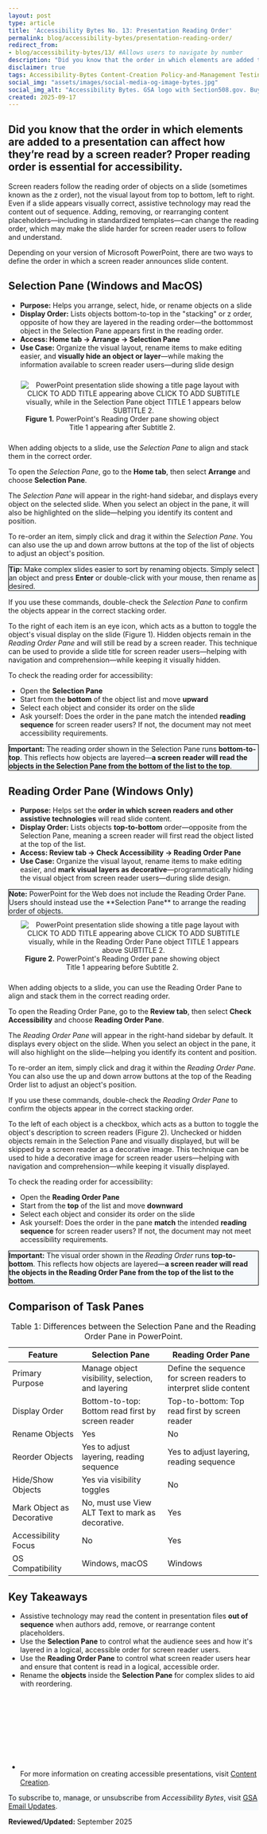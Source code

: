 ```yaml
---
layout: post
type: article
title: 'Accessibility Bytes No. 13: Presentation Reading Order'
permalink: blog/accessibility-bytes/presentation-reading-order/
redirect_from:
- blog/accessibility-bytes/13/ #Allows users to navigate by number
description: "Did you know that the order in which elements are added to a presentation can affect how they’re read by a screen reader? Proper reading order is essential for accessibility."
disclaimer: true
tags: Accessibility-Bytes Content-Creation Policy-and-Management Testing #choose one or more (space separated): Accessibility-Bytes Acquisition Content-Creation Design-and-Develop Events Policy-and-Management Testing
social_img: "assets/images/social-media-og-image-bytes.jpg"
social_img_alt: "Accessibility Bytes. GSA logo with Section508.gov. Buy. Build. Be Accessible."
created: 2025-09-17
---
```

<h2 style="line-height:1.2;">Did you know that the order in which elements are added to a presentation can affect how they’re read by a screen reader? Proper reading order is essential for accessibility.</h2>

Screen readers follow the reading order of objects on a slide (sometimes known as the z order), not the visual layout from top to bottom, left to right. Even if a slide appears visually correct, assistive technology may read the content out of sequence. Adding, removing, or rearranging content placeholders&mdash;including in standardized templates&mdash;can change the reading order, which may make the slide harder for screen reader users to follow and understand.

Depending on your version of Microsoft PowerPoint, there are two ways to define the order in which a screen reader announces slide content.

## Selection Pane (Windows and MacOS)
* **Purpose:** Helps you arrange, select, hide, or rename objects on a slide
* **Display Order:** Lists objects bottom-to-top in the "stacking" or z order, opposite of how they are layered in the reading order&mdash;the bottommost object in the Selection Pane appears first in the reading order.
* **Access: Home tab <span role="img" aria-label="Arrow pointing left">&rarr;</span> Arrange <span role="img" aria-label="Arrow pointing left">&rarr;</span> Selection Pane**
* **Use Case:** Organize the visual layout, rename items to make editing easier, and **visually hide an object or layer**&mdash;while making the information available to screen reader users&mdash;during slide design

<div class="tablet:grid-col" style="margin: auto; max-width: 90%; text-align: center; padding: 10px 0px">
   <div class="margin-top-1"><img src="{{site.baseurl}}/assets/images/byte-13-figure-1.jpg" alt="PowerPoint presentation slide showing a title page layout with CLICK TO ADD TITLE appearing above CLICK TO ADD SUBTITLE visually, while in the Selection Pane  object TITLE 1 appears below SUBTITLE 2." aria-describedby="figure-1" class="border-2px border-base-light shadow-2 padding-1">
   </div>
   <div class="font-mono-3xs margin-x-auto auto" style="max-width: 90%; text-align: center;"><span id="figure-1"><strong>Figure 1.</strong> PowerPoint's Reading Order pane showing object Title 1 appearing after Subtitle 2.</span>
   </div>
</div>

When adding objects to a slide, use the *Selection Pane* to align and stack them in the correct order.

To open the *Selection Pane*, go to the **Home tab**, then select **Arrange** and choose **Selection Pane**.

The *Selection Pane* will appear in the right-hand sidebar, and displays every object on the selected slide. When you select an object in the pane, it will also be highlighted on the slide&mdash;helping you identify its content and position.

To re-order an item, simply click and drag it within the *Selection Pane*. You can also use the up and down arrow buttons at the top of the list of objects to adjust an object's position.

<div class="grid-col-12 border-base radius-lg padding-1" style="border: 1px solid black; background-color: #f5f9fc;">
  <strong>Tip:</strong> Make complex slides easier to sort by renaming objects. Simply select an object and press <strong>Enter</strong> or double-click with your mouse, then rename as desired.
</div>

If you use these commands, double-check the *Selection Pane* to confirm the objects appear in the correct stacking order.

To the right of each item is an eye icon, which acts as a button to toggle the object's visual display on the slide (Figure 1). Hidden objects remain in the *Reading Order Pane* and will still be read by a screen reader. This technique can be used to provide a slide title for screen reader users&mdash;helping with navigation and comprehension&mdash;while keeping it visually hidden.

To check the reading order for accessibility:
* Open the **Selection Pane**
* Start from the **bottom** of the object list and move **upward**
* Select each object and consider its order on the slide
* Ask yourself: Does the order in the pane match the intended **reading sequence** for screen reader users? If not, the document may not meet accessibility requirements.

<div class="grid-col-12 border-base radius-lg padding-1" style="border: 1px solid black; background-color: #f5f9fc;">
  <strong>Important:</strong> The reading order shown in the Selection Pane runs <strong>bottom-to-top</strong>. This reflects how objects are layered&mdash;<strong>a screen reader will read the objects in the Selection Pane from the bottom of the list to the top</strong>.
</div>

## Reading Order Pane (Windows Only)
* **Purpose:** Helps set the **order in which screen readers and other assistive technologies** will read slide content.
* **Display Order:** Lists objects **top-to-bottom** order&mdash;opposite from the Selection Pane, meaning a screen reader will first read the object listed at the top of the list.
* **Access: Review tab <span role="img" aria-label="Arrow pointing left">&rarr;</span> Check Accessibility <span role="img" aria-label="Arrow pointing left">&rarr;</span> Reading Order Pane**
* **Use Case:** Organize the visual layout, rename items to make editing easier, and **mark visual layers as decorative**&mdash;programmatically hiding the visual object from screen reader users&mdash;during slide design.

<div class="grid-col-12 border-base radius-lg padding-1" style="border: 1px solid black; background-color: #f5f9fc;">
  <strong>Note:</strong> PowerPoint for the Web does not include the Reading Order Pane. Users should instead use the **Selection Pane** to arrange the reading order of objects.
</div>

<div class="tablet:grid-col" style="margin: auto; max-width: 90%; text-align: center; padding: 10px 0px">
   <div class="margin-top-1"><img src="{{site.baseurl}}/assets/images/byte-13-figure-2.jpg" alt="PowerPoint presentation slide showing a title page layout with CLICK TO ADD TITLE appearing above CLICK TO ADD SUBTITLE visually, while in the Reading Order Pane object TITLE 1 appears above SUBTITLE 2." aria-describedby="figure-2" class="border-2px border-base-light shadow-2 padding-1">
   </div>
   <div class="font-mono-3xs margin-x-auto auto" style="max-width: 90%; text-align: center;"><span id="figure-2"><strong>Figure 2.</strong> PowerPoint's Reading Order pane showing object Title 1 appearing before Subtitle 2.</span>
   </div>
</div>

When adding objects to a slide, you can use the Reading Order Pane to align and stack them in the correct reading order.

To open the Reading Order Pane, go to the **Review tab**, then select **Check Accessibility** and choose **Reading Order Pane**.

The *Reading Order Pane* will appear in the right-hand sidebar by default. It displays every object on the slide. When you select an object in the pane, it will also highlight on the slide&mdash;helping you identify its content and position.

To re-order an item, simply click and drag it within the *Reading Order Pane*. You can also use the up and down arrow buttons at the top of the Reading Order list to adjust an object's position.

If you use these commands, double-check the *Reading Order Pane* to confirm the objects appear in the correct stacking order.

To the left of each object is a checkbox, which acts as a button to toggle the object's description to screen readers (Figure 2). Unchecked or hidden objects remain in the Selection Pane and visually displayed, but will be skipped by a screen reader as a decorative image. This technique can be used to hide a decorative image for screen reader users&mdash;helping with navigation and comprehension&mdash;while keeping it visually displayed.

To check the reading order for accessibility:
* Open the **Reading Order Pane**
* Start from the **top** of the list and move **downward**
* Select each object and consider its order on the slide
* Ask yourself: Does the order in the pane **match** the intended **reading sequence** for screen reader users? If not, the document may not meet accessibility requirements.

<div class="grid-col-12 border-base radius-lg padding-1" style="border: 1px solid black; background-color: #f5f9fc;">
  <strong>Important:</strong> The visual order shown in the <em>Reading Order</em> runs <strong>top-to-bottom</strong>. This reflects how objects are layered&mdash;<strong>a screen reader will read the objects in the Reading Order Pane from the top of the list to the bottom</strong>.
</div>

## Comparison of Task Panes
<table class="usa-table usa-table--borderless usa-table--striped">
  <caption>Table 1: Differences between the Selection Pane and the Reading Order Pane in PowerPoint.</caption>
  <thead>
    <tr>
      <th>Feature</th>
      <th>Selection Pane</th>
      <th>Reading Order Pane</th>
    </tr>
  </thead>
  <tbody>
    <tr>
      <td>Primary Purpose</td>
      <td>Manage object visibility, selection, and layering</td>
      <td>Define the sequence for screen readers to interpret slide content</td>
    </tr>
    <tr>
      <td>Display Order</td>
      <td>Bottom-to-top: Bottom read first by screen reader</td>
      <td>Top-to-bottom: Top read first by screen reader</td>
    </tr>
    <tr>
      <td>Rename Objects</td>
      <td>Yes</td>
      <td>No</td>
    </tr>
    <tr>
      <td>Reorder Objects</td>
      <td>Yes to adjust layering, reading sequence</td>
      <td>Yes to adjust layering, reading sequence</td>
    </tr>
    <tr>
      <td>Hide/Show Objects</td>
      <td>Yes via visibility toggles</td>
      <td>No</td>
    </tr>
    <tr>
      <td>Mark Object as Decorative</td>
      <td>No, must use View ALT Text to mark as decorative.</td>
      <td>Yes</td>
    </tr>
    <tr>
      <td>Accessibility Focus</td>
      <td>No</td>
      <td>Yes</td>
    </tr>
    <tr>
      <td>OS Compatibility</td>
      <td>Windows, macOS</td>
      <td>Windows</td>
    </tr>
  </tbody>
</table>

## Key Takeaways
* Assistive technology may read the content in presentation files **out of sequence** when authors add, remove, or rearrange content placeholders.
* Use the **Selection Pane** to control what the audience sees and how it's layered in a logical, accessible order for screen reader users.
* Use the **Reading Order Pane** to control what screen reader users hear and ensure that content is read in a logical, accessible order.
* Rename the **objects** inside the **Selection Pane** for complex slides to aid with reordering.

<ul class="usa-icon-list maxw-full padding-bottom-2">
  <li class="usa-icon-list__item">
    <div class="usa-icon-list__icon text-red">
      <svg class="usa-icon" aria-hidden="true" role="img">
        <use href="/assets/img/sprite.svg#push_pin"></use>
      </svg>
    </div>
    <div class="usa-icon-list__content">
      For more information on creating accessible presentations, visit <a href="{{site.baseurl}}/create/">Content Creation</a>.
    </div>
  </li>
</ul>

<div class="border-base radius-lg border-1px padding-1" style="width: 100%; background-color: #f5f9fc;">
To subscribe to, manage, or unsubscribe from <em>Accessibility Bytes</em>, visit <a href="https://public.govdelivery.com/accounts/USGSA/subscriber/new?topic_id=USGSA_1324" target="_blank" class="usa-link--external">GSA Email Updates</a>.
</div>

**Reviewed/Updated:** September 2025